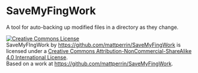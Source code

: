 # SaveMyFingWork
A tool for auto-backing up modified files in a directory as they change.


<a rel="license" href="http://creativecommons.org/licenses/by-nc-sa/4.0/"><img alt="Creative Commons License" style="border-width:0" src="https://i.creativecommons.org/l/by-nc-sa/4.0/88x31.png" /></a><br /><span xmlns:dct="http://purl.org/dc/terms/" property="dct:title">SaveMyFIngWork</span> by <a xmlns:cc="http://creativecommons.org/ns#" href="https://github.com/mattperrin/SaveMyFingWork" property="cc:attributionName" rel="cc:attributionURL">https://github.com/mattperrin/SaveMyFingWork</a> is licensed under a <a rel="license" href="http://creativecommons.org/licenses/by-nc-sa/4.0/">Creative Commons Attribution-NonCommercial-ShareAlike 4.0 International License</a>.<br />Based on a work at <a xmlns:dct="http://purl.org/dc/terms/" href="https://github.com/mattperrin/SaveMyFingWork" rel="dct:source">https://github.com/mattperrin/SaveMyFingWork</a>.

